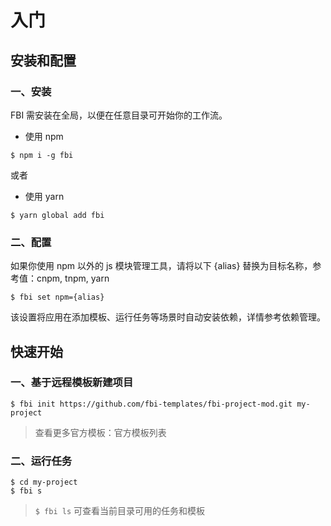# 入门

## 安装和配置

### 一、安装

FBI 需安装在全局，以便在任意目录可开始你的工作流。

- 使用 npm

```shell
$ npm i -g fbi
```

或者

- 使用 yarn

```shell
$ yarn global add fbi
```

### 二、配置

如果你使用 npm 以外的 js 模块管理工具，请将以下 {alias} 替换为目标名称，参考值：cnpm, tnpm, yarn

```
$ fbi set npm={alias}
```

该设置将应用在添加模板、运行任务等场景时自动安装依赖，详情参考依赖管理。

## 快速开始

### 一、基于远程模板新建项目

```
$ fbi init https://github.com/fbi-templates/fbi-project-mod.git my-project
```

> 查看更多官方模板：官方模板列表

### 二、运行任务

```shell
$ cd my-project
$ fbi s
```

> `$ fbi ls` 可查看当前目录可用的任务和模板
